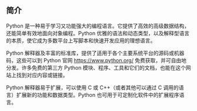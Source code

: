 ## 简介

Python 是一种易于学习又功能强大的编程语言。它提供了高效的高级数据结构，还能简单有效地面向对象编程。Python 优雅的语法和动态类型，以及解释型语言的本质，使它成为多数平台上写脚本和快速开发应用的理想语言。

Python 解释器及丰富的标准库，提供了适用于各个主要系统平台的源码或机器码，这些可以到 Python 官网 https://www.python.org/ 免费获取，并可自由地分发。许多免费的第三方 Python 模块、程序、工具和它们的文档，也能在这个网站上找到对应内容或链接。

Python 解释器易于扩展，可以使用 C 或 C++（或者其他可以通过 C 调用的语言）扩展新的功能和数据类型。Python 也可用于可定制化软件中的扩展程序语言。

